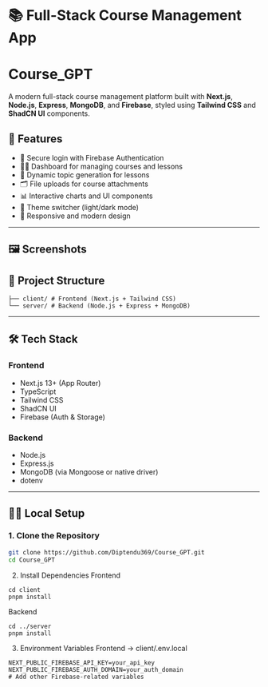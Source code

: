 # 📚 Full-Stack Course Management App
# Course_GPT

A modern full-stack course management platform built with **Next.js**, **Node.js**, **Express**, **MongoDB**, and **Firebase**, styled using **Tailwind CSS** and **ShadCN UI** components.

## 🚀 Features

- 🔐 Secure login with Firebase Authentication
- 🧑‍🏫 Dashboard for managing courses and lessons
- 📄 Dynamic topic generation for lessons
- 🗂️ File uploads for course attachments
- 📊 Interactive charts and UI components
- 🌙 Theme switcher (light/dark mode)
- 🔧 Responsive and modern design

---
## 🖼️ Screenshots


## 📁 Project Structure
```
├── client/ # Frontend (Next.js + Tailwind CSS)
└── server/ # Backend (Node.js + Express + MongoDB)

```
---

## 🛠️ Tech Stack

### Frontend
- Next.js 13+ (App Router)
- TypeScript
- Tailwind CSS
- ShadCN UI
- Firebase (Auth & Storage)

### Backend
- Node.js
- Express.js
- MongoDB (via Mongoose or native driver)
- dotenv

---

## 🧑‍💻 Local Setup

### 1. Clone the Repository

```bash
git clone https://github.com/Diptendu369/Course_GPT.git
cd Course_GPT


```
2. Install Dependencies
Frontend
```
cd client
pnpm install
```
Backend
```
cd ../server
pnpm install
```
3. Environment Variables
Frontend → client/.env.local

```
NEXT_PUBLIC_FIREBASE_API_KEY=your_api_key
NEXT_PUBLIC_FIREBASE_AUTH_DOMAIN=your_auth_domain
# Add other Firebase-related variables
```





